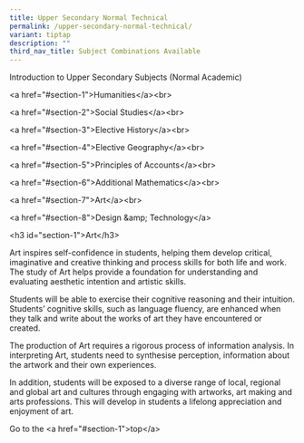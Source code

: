 ```yaml
---
title: Upper Secondary Normal Technical
permalink: /upper-secondary-normal-technical/
variant: tiptap
description: ""
third_nav_title: Subject Combinations Available
---
```

<p>Introduction to Upper Secondary Subjects (Normal Academic)</p>
<p>&lt;a href="#section-1"&gt;Humanities&lt;/a&gt;&lt;br&gt;</p>
<p>&lt;a href="#section-2"&gt;Social Studies&lt;/a&gt;&lt;br&gt;</p>
<p>&lt;a href="#section-3"&gt;Elective History&lt;/a&gt;&lt;br&gt;</p>
<p>&lt;a href="#section-4"&gt;Elective Geography&lt;/a&gt;&lt;br&gt;</p>
<p>&lt;a href="#section-5"&gt;Principles of Accounts&lt;/a&gt;&lt;br&gt;</p>
<p>&lt;a href="#section-6"&gt;Additional Mathematics&lt;/a&gt;&lt;br&gt;</p>
<p>&lt;a href="#section-7"&gt;Art&lt;/a&gt;&lt;br&gt;</p>
<p>&lt;a href="#section-8"&gt;Design &amp;amp; Technology&lt;/a&gt;</p>
<p>&lt;h3 id="section-1"&gt;Art&lt;/h3&gt;</p>
<p>Art inspires self-confidence in students, helping them develop critical,
imaginative and creative thinking and process skills for both life and
work. The study of Art helps provide a foundation for understanding and
evaluating aesthetic intention and artistic skills.&nbsp;</p>
<p>Students will be able to exercise their cognitive reasoning and their
intuition. Students’ cognitive skills, such as language fluency, are enhanced
when they talk and write about the works of art they have encountered or
created.&nbsp;</p>
<p>The production of Art requires a rigorous process of information analysis.
In interpreting Art, students need to synthesise perception, information
about the artwork and their own experiences.&nbsp;</p>
<p>In addition, students will be exposed to a diverse range of local, regional
and global art and cultures through engaging with artworks, art making
and arts professions. This will develop in students a lifelong appreciation
and enjoyment of art.</p>
<p></p>
<p></p>
<p>Go to the &lt;a href="#section-1"&gt;top&lt;/a&gt;</p>
<p></p>
<p></p>